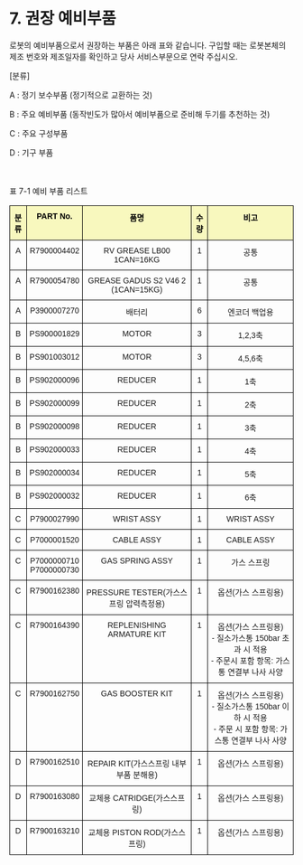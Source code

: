 ﻿# 7. 권장 예비부품

로봇의 예비부품으로서 권장하는 부품은 아래 표와 같습니다. 구입할 때는 로봇본체의 제조 번호와 제조일자를 확인하고 당사 서비스부문으로 연락 주십시오.

[분류]

A : 정기 보수부품 (정기적으로 교환하는 것)

B : 주요 예비부품 (동작빈도가 많아서 예비부품으로 준비해 두기를 추천하는 것)

C : 주요 구성부품

D : 기구 부품

<br></br>
표 7-1 예비 부품 리스트
<style type="text/css">
.tg  {border-collapse:collapse;border-spacing:0;}
.tg td{border-color:black;border-style:solid;border-width:1px;font-family:Arial, sans-serif;font-size:14px;
  overflow:hidden;padding:10px 5px;word-break:normal;}
.tg th{border-color:black;border-style:solid;border-width:1px;font-family:Arial, sans-serif;font-size:14px;
  font-weight:normal;overflow:hidden;padding:10px 5px;word-break:normal;}
.tg .tg-baqh{text-align:center;vertical-align:top}
.tg .tg-69va{background-color:#f8f8be;color:#000000;font-weight:bold;text-align:center;vertical-align:top}
</style>
<table class="tg">
<thead>
  <tr>
    <th class="tg-69va">분류</th>
    <th class="tg-69va">PART No.</th>
    <th class="tg-69va">품명</th>
    <th class="tg-69va">수량</th>
    <th class="tg-69va">비고</th>
  </tr>
</thead>
<tbody>
  <tr>
    <td class="tg-baqh">A</td>
    <td class="tg-baqh">R7900004402</td>
    <td class="tg-baqh">RV GREASE LB00 1CAN=16KG</td>
    <td class="tg-baqh">1</td>
    <td class="tg-baqh">공통</td>
  </tr>
  <tr>
    <td class="tg-baqh">A</td>
    <td class="tg-baqh">R7900054780</td>
    <td class="tg-baqh">GREASE GADUS S2 V46 2 (1CAN=15KG)</td>
    <td class="tg-baqh">1</td>
    <td class="tg-baqh">공통</td>
  </tr>
  <tr>
    <td class="tg-baqh">A</td>
    <td class="tg-baqh">P3900007270</td>
    <td class="tg-baqh">배터리</td>
    <td class="tg-baqh">6</td>
    <td class="tg-baqh">엔코더 백업용</td>
  </tr>
  <tr>
    <td class="tg-baqh">B</td>
    <td class="tg-baqh">PS900001829</td>
    <td class="tg-baqh">MOTOR</td>
    <td class="tg-baqh">3</td>
    <td class="tg-baqh">1,2,3축</td>
  </tr>
  <tr>
    <td class="tg-baqh">B</td>
    <td class="tg-baqh">PS901003012</td>
    <td class="tg-baqh">MOTOR</td>
    <td class="tg-baqh">3</td>
    <td class="tg-baqh">4,5,6축</td>
  </tr>
  <tr>
    <td class="tg-baqh">B</td>
    <td class="tg-baqh">PS902000096</td>
    <td class="tg-baqh">REDUCER</td>
    <td class="tg-baqh">1</td>
    <td class="tg-baqh">1축</td>
  </tr>
  <tr>
    <td class="tg-baqh">B</td>
    <td class="tg-baqh">PS902000099</td>
    <td class="tg-baqh">REDUCER</td>
    <td class="tg-baqh">1</td>
    <td class="tg-baqh">2축</td>
  </tr>
  <tr>
    <td class="tg-baqh">B</td>
    <td class="tg-baqh">PS902000098</td>
    <td class="tg-baqh">REDUCER</td>
    <td class="tg-baqh">1</td>
    <td class="tg-baqh">3축</td>
  </tr>
  <tr>
    <td class="tg-baqh">B</td>
    <td class="tg-baqh">PS902000033</td>
    <td class="tg-baqh">REDUCER</td>
    <td class="tg-baqh">1</td>
    <td class="tg-baqh">4축</td>
  </tr>
  <tr>
    <td class="tg-baqh">B</td>
    <td class="tg-baqh">PS902000034</td>
    <td class="tg-baqh">REDUCER</td>
    <td class="tg-baqh">1</td>
    <td class="tg-baqh">5축</td>
  </tr>
  <tr>
    <td class="tg-baqh">B</td>
    <td class="tg-baqh">PS902000032</td>
    <td class="tg-baqh">REDUCER</td>
    <td class="tg-baqh">1</td>
    <td class="tg-baqh">6축</td>
  </tr>
  <tr>
    <td class="tg-baqh">C</td>
    <td class="tg-baqh">P7900027990</td>
    <td class="tg-baqh">WRIST ASSY</td>
    <td class="tg-baqh">1</td>
    <td class="tg-baqh">WRIST ASSY</td>
  </tr>
  <tr>
    <td class="tg-baqh">C</td>
    <td class="tg-baqh">P7000001520</td>
    <td class="tg-baqh">CABLE ASSY</td>
    <td class="tg-baqh">1</td>
    <td class="tg-baqh">CABLE ASSY</td>
  </tr>
  <tr>
    <td class="tg-baqh">C</td>
    <td class="tg-baqh">P7000000710<br>P7000000730</td>
    <td class="tg-baqh">GAS SPRING ASSY</td>
    <td class="tg-baqh">1</td>
    <td class="tg-baqh">가스 스프링</td>
  </tr>
  <tr>
    <td class="tg-baqh">C</td>
    <td class="tg-baqh">R7900162380</td>
    <td class="tg-baqh">PRESSURE TESTER(가스스프링 압력측정용)</td>
    <td class="tg-baqh">1</td>
    <td class="tg-baqh">옵션(가스 스프링용)</td>
  </tr>
  <tr>
    <td class="tg-baqh">C</td>
    <td class="tg-baqh">R7900164390</td>
    <td class="tg-baqh">REPLENISHING ARMATURE KIT</td>
    <td class="tg-baqh">1</td>
    <td class="tg-baqh">옵션(가스 스프링용)<br>- 질소가스통 150bar 초과 시 적용<br>- 주문시 포함 항목: 가스통 연결부 나사 사양</td>
  </tr>
  <tr>
    <td class="tg-baqh">C</td>
    <td class="tg-baqh">R7900162750</td>
    <td class="tg-baqh">GAS BOOSTER KIT</td>
    <td class="tg-baqh">1</td>
    <td class="tg-baqh">옵션(가스 스프링용)<br>- 질소가스통 150bar 이하 시 적용<br>- 주문 시 포함 항목: 가스통 연결부 나사 사양</td>
  </tr>
  <tr>
    <td class="tg-baqh">D</td>
    <td class="tg-baqh">R7900162510</td>
    <td class="tg-baqh">REPAIR KIT(가스스프링 내부 부품 분해용)</td>
    <td class="tg-baqh">1</td>
    <td class="tg-baqh">옵션(가스 스프링용)</td>
  </tr>
  <tr>
    <td class="tg-baqh">D</td>
    <td class="tg-baqh">R7900163080</td>
    <td class="tg-baqh">교체용 CATRIDGE(가스스프링)</td>
    <td class="tg-baqh">1</td>
    <td class="tg-baqh">옵션(가스 스프링용)</td>
  </tr>
  <tr>
    <td class="tg-baqh">D</td>
    <td class="tg-baqh">R7900163210</td>
    <td class="tg-baqh">교체용 PISTON ROD(가스스프링)</td>
    <td class="tg-baqh">1</td>
    <td class="tg-baqh">옵션(가스 스프링용)</td>
  </tr>
</tbody>
</table>